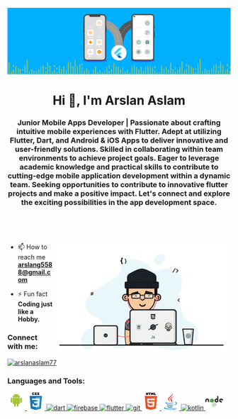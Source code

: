 
![logo](https://github.com/arslanaslam5588/arslanaslam5588/blob/master/bnr.gif) <br>

<h1 align="center">Hi 👋, I'm Arslan Aslam</h1>
<h3 align="center">Junior Mobile Apps Developer | Passionate about crafting intuitive mobile experiences with Flutter.  Adept at utilizing Flutter, Dart, and Android & iOS Apps to deliver innovative and user-friendly solutions. Skilled in collaborating within team environments to achieve project goals. Eager to leverage academic knowledge and practical skills to contribute to cutting-edge mobile application development within a dynamic team. Seeking opportunities to contribute to innovative flutter projects and make a positive impact. Let's connect and explore the exciting possibilities in the app development space.</h3>


<!--- ![logo](https://github.com/arslanaslam5588/arslanaslam5588/blob/master/coding_gif.gif)  --->
<br><br><br>




<img align="right" alt="coding" width="400" src="https://github.com/arslanaslam5588/arslanaslam5588/blob/master/gitpic.gif">

- 📫 How to reach me **arslang5588@gmail.com**

- ⚡ Fun fact **Coding just like a Hobby.**

<h3 align="left">Connect with me:</h3>
<p align="left">
<a href="https://linkedin.com/in/arslanaslam77" target="blank"><img align="center" src="https://raw.githubusercontent.com/rahuldkjain/github-profile-readme-generator/master/src/images/icons/Social/linked-in-alt.svg" alt="arslanaslam77" height="30" width="40" /></a>
</p>

<h3 align="left">Languages and Tools:</h3>
<p align="left"> <a href="https://developer.android.com" target="_blank" rel="noreferrer"> <img src="https://raw.githubusercontent.com/devicons/devicon/master/icons/android/android-original-wordmark.svg" alt="android" width="40" height="40"/> </a> <a href="https://www.w3schools.com/css/" target="_blank" rel="noreferrer"> <img src="https://raw.githubusercontent.com/devicons/devicon/master/icons/css3/css3-original-wordmark.svg" alt="css3" width="40" height="40"/> </a> <a href="https://dart.dev" target="_blank" rel="noreferrer"> <img src="https://www.vectorlogo.zone/logos/dartlang/dartlang-icon.svg" alt="dart" width="40" height="40"/> </a> <a href="https://firebase.google.com/" target="_blank" rel="noreferrer"> <img src="https://www.vectorlogo.zone/logos/firebase/firebase-icon.svg" alt="firebase" width="40" height="40"/> </a> <a href="https://flutter.dev" target="_blank" rel="noreferrer"> <img src="https://www.vectorlogo.zone/logos/flutterio/flutterio-icon.svg" alt="flutter" width="40" height="40"/> </a> <a href="https://git-scm.com/" target="_blank" rel="noreferrer"> <img src="https://www.vectorlogo.zone/logos/git-scm/git-scm-icon.svg" alt="git" width="40" height="40"/> </a> <a href="https://www.w3.org/html/" target="_blank" rel="noreferrer"> <img src="https://raw.githubusercontent.com/devicons/devicon/master/icons/html5/html5-original-wordmark.svg" alt="html5" width="40" height="40"/> </a> <a href="https://www.java.com" target="_blank" rel="noreferrer"> <img src="https://raw.githubusercontent.com/devicons/devicon/master/icons/java/java-original.svg" alt="java" width="40" height="40"/> </a> <a href="https://kotlinlang.org" target="_blank" rel="noreferrer"> <img src="https://www.vectorlogo.zone/logos/kotlinlang/kotlinlang-icon.svg" alt="kotlin" width="40" height="40"/> </a> <a href="https://nodejs.org" target="_blank" rel="noreferrer"> <img src="https://raw.githubusercontent.com/devicons/devicon/master/icons/nodejs/nodejs-original-wordmark.svg" alt="nodejs" width="40" height="40"/> </a> </p>
